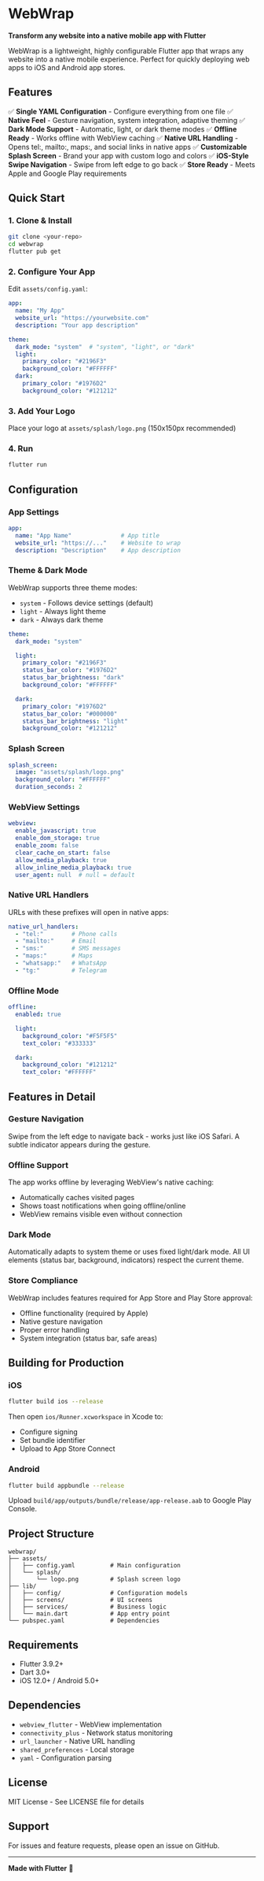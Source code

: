 # WebWrap

**Transform any website into a native mobile app with Flutter**

WebWrap is a lightweight, highly configurable Flutter app that wraps any website into a native mobile experience. Perfect for quickly deploying web apps to iOS and Android app stores.

## Features

✅ **Single YAML Configuration** - Configure everything from one file
✅ **Native Feel** - Gesture navigation, system integration, adaptive theming
✅ **Dark Mode Support** - Automatic, light, or dark theme modes
✅ **Offline Ready** - Works offline with WebView caching
✅ **Native URL Handling** - Opens tel:, mailto:, maps:, and social links in native apps
✅ **Customizable Splash Screen** - Brand your app with custom logo and colors
✅ **iOS-Style Swipe Navigation** - Swipe from left edge to go back
✅ **Store Ready** - Meets Apple and Google Play requirements

## Quick Start

### 1. Clone & Install

```bash
git clone <your-repo>
cd webwrap
flutter pub get
```

### 2. Configure Your App

Edit `assets/config.yaml`:

```yaml
app:
  name: "My App"
  website_url: "https://yourwebsite.com"
  description: "Your app description"

theme:
  dark_mode: "system"  # "system", "light", or "dark"
  light:
    primary_color: "#2196F3"
    background_color: "#FFFFFF"
  dark:
    primary_color: "#1976D2"
    background_color: "#121212"
```

### 3. Add Your Logo

Place your logo at `assets/splash/logo.png` (150x150px recommended)

### 4. Run

```bash
flutter run
```

## Configuration

### App Settings

```yaml
app:
  name: "App Name"              # App title
  website_url: "https://..."    # Website to wrap
  description: "Description"    # App description
```

### Theme & Dark Mode

WebWrap supports three theme modes:
- `system` - Follows device settings (default)
- `light` - Always light theme
- `dark` - Always dark theme

```yaml
theme:
  dark_mode: "system"

  light:
    primary_color: "#2196F3"
    status_bar_color: "#1976D2"
    status_bar_brightness: "dark"
    background_color: "#FFFFFF"

  dark:
    primary_color: "#1976D2"
    status_bar_color: "#000000"
    status_bar_brightness: "light"
    background_color: "#121212"
```

### Splash Screen

```yaml
splash_screen:
  image: "assets/splash/logo.png"
  background_color: "#FFFFFF"
  duration_seconds: 2
```

### WebView Settings

```yaml
webview:
  enable_javascript: true
  enable_dom_storage: true
  enable_zoom: false
  clear_cache_on_start: false
  allow_media_playback: true
  allow_inline_media_playback: true
  user_agent: null  # null = default
```

### Native URL Handlers

URLs with these prefixes will open in native apps:

```yaml
native_url_handlers:
  - "tel:"        # Phone calls
  - "mailto:"     # Email
  - "sms:"        # SMS messages
  - "maps:"       # Maps
  - "whatsapp:"   # WhatsApp
  - "tg:"         # Telegram
```

### Offline Mode

```yaml
offline:
  enabled: true

  light:
    background_color: "#F5F5F5"
    text_color: "#333333"

  dark:
    background_color: "#121212"
    text_color: "#FFFFFF"
```

## Features in Detail

### Gesture Navigation

Swipe from the left edge to navigate back - works just like iOS Safari. A subtle indicator appears during the gesture.

### Offline Support

The app works offline by leveraging WebView's native caching:
- Automatically caches visited pages
- Shows toast notifications when going offline/online
- WebView remains visible even without connection

### Dark Mode

Automatically adapts to system theme or uses fixed light/dark mode. All UI elements (status bar, background, indicators) respect the current theme.

### Store Compliance

WebWrap includes features required for App Store and Play Store approval:
- Offline functionality (required by Apple)
- Native gesture navigation
- Proper error handling
- System integration (status bar, safe areas)

## Building for Production

### iOS

```bash
flutter build ios --release
```

Then open `ios/Runner.xcworkspace` in Xcode to:
- Configure signing
- Set bundle identifier
- Upload to App Store Connect

### Android

```bash
flutter build appbundle --release
```

Upload `build/app/outputs/bundle/release/app-release.aab` to Google Play Console.

## Project Structure

```
webwrap/
├── assets/
│   ├── config.yaml          # Main configuration
│   └── splash/
│       └── logo.png         # Splash screen logo
├── lib/
│   ├── config/              # Configuration models
│   ├── screens/             # UI screens
│   ├── services/            # Business logic
│   └── main.dart            # App entry point
└── pubspec.yaml             # Dependencies
```

## Requirements

- Flutter 3.9.2+
- Dart 3.0+
- iOS 12.0+ / Android 5.0+

## Dependencies

- `webview_flutter` - WebView implementation
- `connectivity_plus` - Network status monitoring
- `url_launcher` - Native URL handling
- `shared_preferences` - Local storage
- `yaml` - Configuration parsing

## License

MIT License - See LICENSE file for details

## Support

For issues and feature requests, please open an issue on GitHub.

---

**Made with Flutter** 💙
